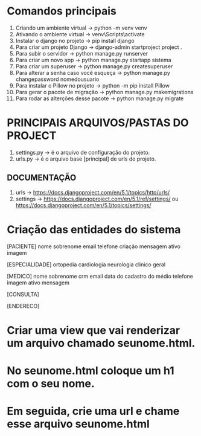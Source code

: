 # Comandos principais

1. Criando um ambiente virtual ->             python -m venv venv
2. Ativando o ambiente virtual ->             venv\Scripts\activate
3. Instalar o django no projeto ->            pip install django
4. Para criar um projeto Django ->            django-admin startproject project .
5. Para subir o servidor ->                   python manage.py runserver
6. Para criar um novo app ->                  python manage.py startapp sistema
7. Para criar um superuser ->                 python manage.py createsuperuser
8. Para alterar a senha caso você esqueça ->  python manage.py changepassword nomedousuario
9. Para instalar o Pillow no projeto ->       python -m pip install Pillow
10. Para gerar o pacote de migração ->        python manage.py makemigrations
11. Para rodar as alterções desse pacote ->   python manage.py migrate


# PRINCIPAIS ARQUIVOS/PASTAS DO PROJECT
1. settings.py -> é o arquivo de configuração do projeto.
2. urls.py -> é o arquivo base [principal] de urls do projeto.

## DOCUMENTAÇÃO
1. urls -> https://docs.djangoproject.com/en/5.1/topics/http/urls/
2. settings -> https://docs.djangoproject.com/en/5.1/ref/settings/  ou  https://docs.djangoproject.com/en/5.1/topics/settings/





# Criação das entidades do sistema

[PACIENTE]
nome 
sobrenome
email
telefone
criação
mensagem
ativo
imagem

[ESPECIALIDADE]
ortopedia
cardiologia
neurologia
clinico geral



[MEDICO]
nome 
sobrenome
crm
email
data do cadastro do médio
telefone
imagem
ativo
mensagem


[CONSULTA]

[ENDERECO]

# Criar uma view que vai renderizar um arquivo chamado seunome.html.
# No seunome.html coloque um h1 com o seu nome.
# Em seguida, crie uma url e chame esse arquivo seunome.html



